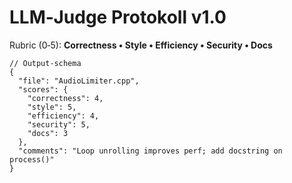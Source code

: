 # LLM‑Judge Protokoll v1.0

Rubric (0‑5): **Correctness • Style • Efficiency • Security • Docs**

```jsonc
// Output‑schema
{
  "file": "AudioLimiter.cpp",
  "scores": {
    "correctness": 4,
    "style": 5,
    "efficiency": 4,
    "security": 5,
    "docs": 3
  },
  "comments": "Loop unrolling improves perf; add docstring on process()"
}
